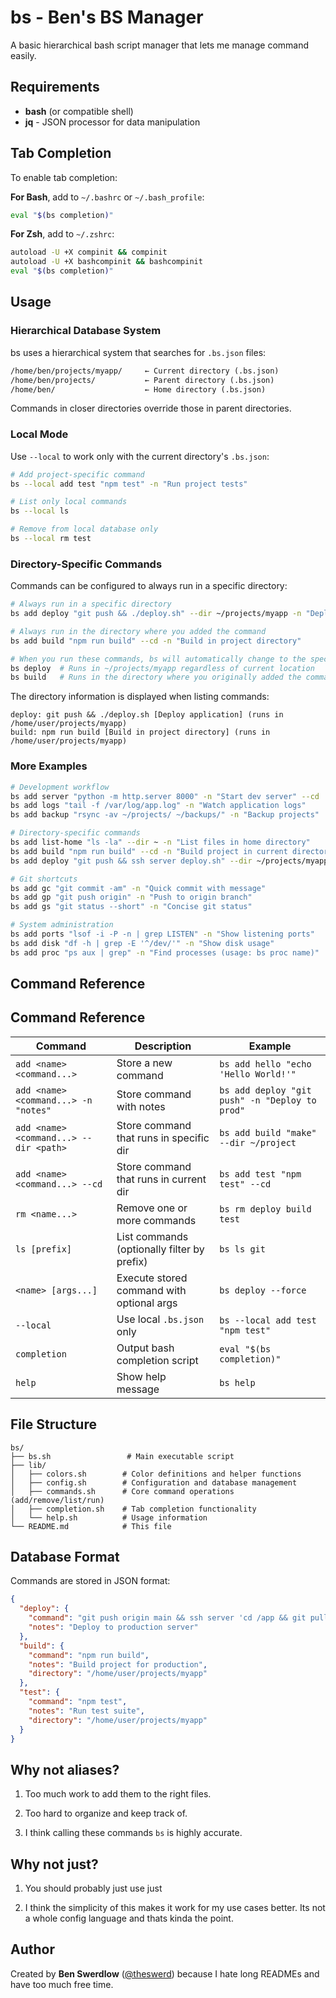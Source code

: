# bs - Ben's BS Manager

A basic hierarchical bash script manager that lets me manage command easily.

## Requirements

- **bash** (or compatible shell)
- **jq** - JSON processor for data manipulation

## Tab Completion

To enable tab completion:

**For Bash**, add to `~/.bashrc` or `~/.bash_profile`:

```bash
eval "$(bs completion)"
```

**For Zsh**, add to `~/.zshrc`:

```bash
autoload -U +X compinit && compinit
autoload -U +X bashcompinit && bashcompinit
eval "$(bs completion)"
```

## Usage

### Hierarchical Database System

bs uses a hierarchical system that searches for `.bs.json` files:

```txt
/home/ben/projects/myapp/     ← Current directory (.bs.json)
/home/ben/projects/           ← Parent directory (.bs.json)
/home/ben/                    ← Home directory (.bs.json)
```

Commands in closer directories override those in parent directories.

### Local Mode

Use `--local` to work only with the current directory's `.bs.json`:

```bash
# Add project-specific command
bs --local add test "npm test" -n "Run project tests"

# List only local commands
bs --local ls

# Remove from local database only
bs --local rm test
```

### Directory-Specific Commands

Commands can be configured to always run in a specific directory:

```bash
# Always run in a specific directory
bs add deploy "git push && ./deploy.sh" --dir ~/projects/myapp -n "Deploy application"

# Always run in the directory where you added the command
bs add build "npm run build" --cd -n "Build in project directory"

# When you run these commands, bs will automatically change to the specified directory:
bs deploy  # Runs in ~/projects/myapp regardless of current location
bs build   # Runs in the directory where you originally added the command
```

The directory information is displayed when listing commands:

```text
deploy: git push && ./deploy.sh [Deploy application] (runs in /home/user/projects/myapp)
build: npm run build [Build in project directory] (runs in /home/user/projects/myapp)
```

### More Examples

```bash
# Development workflow
bs add server "python -m http.server 8000" -n "Start dev server" --cd
bs add logs "tail -f /var/log/app.log" -n "Watch application logs"
bs add backup "rsync -av ~/projects/ ~/backups/" -n "Backup projects"

# Directory-specific commands
bs add list-home "ls -la" --dir ~ -n "List files in home directory"
bs add build "npm run build" --cd -n "Build project in current directory"
bs add deploy "git push && ssh server deploy.sh" --dir ~/projects/myapp -n "Deploy from project root"

# Git shortcuts
bs add gc "git commit -am" -n "Quick commit with message"
bs add gp "git push origin" -n "Push to origin branch"
bs add gs "git status --short" -n "Concise git status"

# System administration
bs add ports "lsof -i -P -n | grep LISTEN" -n "Show listening ports"
bs add disk "df -h | grep -E '^/dev/'" -n "Show disk usage"
bs add proc "ps aux | grep" -n "Find processes (usage: bs proc name)"
```

## Command Reference

## Command Reference

| Command                                | Description                                 | Example                                        |
| -------------------------------------- | ------------------------------------------- | ---------------------------------------------- |
| `add <name> <command...>`              | Store a new command                         | `bs add hello "echo 'Hello World!'"`           |
| `add <name> <command...> -n "notes"`   | Store command with notes                    | `bs add deploy "git push" -n "Deploy to prod"` |
| `add <name> <command...> --dir <path>` | Store command that runs in specific dir     | `bs add build "make" --dir ~/project`          |
| `add <name> <command...> --cd`         | Store command that runs in current dir      | `bs add test "npm test" --cd`                  |
| `rm <name...>`                         | Remove one or more commands                 | `bs rm deploy build test`                      |
| `ls [prefix]`                          | List commands (optionally filter by prefix) | `bs ls git`                                    |
| `<name> [args...]`                     | Execute stored command with optional args   | `bs deploy --force`                            |
| `--local`                              | Use local `.bs.json` only                   | `bs --local add test "npm test"`               |
| `completion`                           | Output bash completion script               | `eval "$(bs completion)"`                      |
| `help`                                 | Show help message                           | `bs help`                                      |

## File Structure

```text
bs/
├── bs.sh                 # Main executable script
├── lib/
│   ├── colors.sh        # Color definitions and helper functions
│   ├── config.sh        # Configuration and database management
│   ├── commands.sh      # Core command operations (add/remove/list/run)
│   ├── completion.sh    # Tab completion functionality
│   └── help.sh          # Usage information
└── README.md            # This file
```

## Database Format

Commands are stored in JSON format:

```json
{
  "deploy": {
    "command": "git push origin main && ssh server 'cd /app && git pull'",
    "notes": "Deploy to production server"
  },
  "build": {
    "command": "npm run build",
    "notes": "Build project for production",
    "directory": "/home/user/projects/myapp"
  },
  "test": {
    "command": "npm test",
    "notes": "Run test suite",
    "directory": "/home/user/projects/myapp"
  }
}
```

## Why not aliases?

1. Too much work to add them to the right files.

2. Too hard to organize and keep track of.

3. I think calling these commands `bs` is highly accurate.

## Why not just?

1. You should probably just use just
  
2. I think the simplicity of this makes it work for my use cases better. Its not a whole config language and thats kinda the point.

## Author

Created by **Ben Swerdlow** ([@theswerd](https://github.com/theswerd)) because I hate long READMEs and have too much free time.
